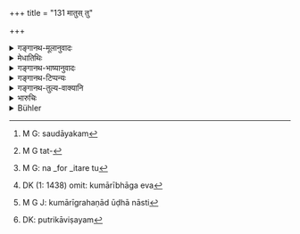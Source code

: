 +++
title = "131 मातुस् तु"

+++

<details><summary>गङ्गानथ-मूलानुवादः</summary>

Whatever may be the separate property of the mother is the share of the unmarried daughter alone; and the daughter’s son shall inherit the entire property of the man who has no son.—(131)
</details>

<details><summary>मेधातिथिः</summary>

**यौतक**शब्दः पृथग्भावेन च स्त्रीधने । तत्र हि तस्या एव केवलायाः स्वाम्यम् । 

- <u>अन्ये</u> तु सौदायिकम्[^३३२] एव न[^३३३] संबन्धस्त्रीधनम् । तत्र हि तस्याः स्वातन्त्र्यम्- "सौदायिकं धनं प्राप्य स्त्रीणां स्वातन्त्र्यम् इष्यते " (क्स्म् ९०५) । 


[^३३३]:
     M G tat-


[^३३२]:
     M G: saudāyakam

- <u>इतरे</u> तु[^३३४] भक्तभूषाद्युपयोगिनः आन्वाहिकाद् भर्तृदत्ताद् धनाद् उपयुक्तशेषम् एव । 


[^३३४]:
     M G: na _for _itare tu

- युवत्या स्वीकृतं **यौतकम्** आहुः । **कुमारीभाग एव**[^३३५] । कुमारीग्रहणाद् या नास्ति कुमारी तस्या नास्ति[^३३६] । एवकारस्य च प्रसिद्धानुवादकत्वात् प्रकरणबाधकत्वम् । अतश् च पुत्रिकाकुमारीविषयम्[^३३७] अपि **यौतकम्** । एवं च गौतमः- "स्त्रीधनं तदपत्यानाम्" इत्य् उक्त्वाह "दुहितॄणाम् अप्रत्तानाम् अप्रतिष्ठितानां च" (ग्ध् २८.२४) इति । तत्राप्रतिष्ठिता या ऊढा अनपत्या निर्धाना भर्तृघे याभिः प्रतिष्ठा न लब्धा ।


[^३३७]:
     DK: putrikāviṣayam


[^३३६]:
     M G J: kumārīgrahaṇād ūḍhā nāsti


[^३३५]:
     DK (1: 1438) omit: kumārībhāga eva

- **दौहित्र एव च** **हरेद्** **अपुत्रस्या**नौरसपुत्रस्य्**आखिलं** **धनं हरेत्** । सति त्व् औरसे यावान् अंशस् तं वक्ष्यति । अत्रापि पुत्रिकापुत्र एव दौहित्रो न सर्वत्र, पूर्ववत् प्रकरणत्यागस्य यौतकविषयत्व एव प्रमाणसंभवात् ॥ ९.१३१ ॥
</details>

<details><summary>गङ्गानथ-भाष्यानुवादः</summary>

The term ‘*yautaka*’ is applied to the separate property of a woman; of which she alone is the sole owner.—Others apply it to only what she receives at marriage, and not to all that belongs to her; it is only over the former that she has an absolute right; as it is said that ‘women become their own mistresses, on obtaining presents at their marriage.’

Others again hold that the term ‘*yautaka*’ applies to the savings that the young woman makes out of what she receives from her husband for her clothing and ornaments, and also for the daily household expenses.

‘*Is the share of the unmarried daughter only*.’—Since the text adds the qualification ‘unmarried,’ it is clear that what is said here does not apply to one who has been married. Further, the term ‘*eva*,’ ‘only,’ referring to what is well known, sets aside the implications of the context; consequently, what is said here (regarding the mother’s property) cannot apply to the ‘appointed daughter’ (who would be
*married*).

*Gautama*—after having declared that the woman’s property descends to
her children’ (28.24)—adds—‘To her daughters who are unmarried and unsettled;’ where ‘unsettled’ stands for those who, though married, are childless, and without any property of their own, not having obtained a footing in the house of their husbands.

‘*The grandson alone is to inherit*’—the entire property of the man who dies without a legitimate son. What would be the share of the grandson, when the man dies leaving a legitimate son, shall he declared Inter on.

The term ‘*grandson*’ stands for *the son of the appointed daughter*, in the present sentence only, not throughout the context; as it is only in connection with the ‘mother’s separate property’ (mentioned in the first half of the verse) that there is any authority for rejecting the implications of the context (which refers to the *Appointed Daughter*).—(131)
</details>

<details><summary>गङ्गानथ-टिप्पन्यः</summary>

“According to Medhātithi, Kullūka and Nārāyaṇa, all *Strīdhana* is meant;—according to ‘others’ mentioned by Medhātithi, Nandana and Rāghavānanda, the so-called ‘*saudāyika*’ or property derived from the father’s family.”—Buhler.

‘*Kumārī*’—‘an unmarried daughter (Medhātithi and Kullūka);—‘a daughter who has no sons’ (Nārāyaṇa).

The first half of this verse is quoted in *Vivādaratnākara* (p. 517) which adds the following notes:—‘*Yautakam*’ here stands for what has been given to the girl at the time of her marriage, by her father and other relatives. Halāyudha however holds that it stands for what has been given to the woman for such household purposes as the purchase of vegetables and other things, out of which, by her clever management, she may have saved and increased by judicious handling. To such property of the mother either the sons or the married daughters can have no right, as a rule; but if among the married daughters there be such as are childless or otherwise ill-conditioned, these are to have an equal share in the property.

It is quoted in *Parāśaramādhava* (Vyavahāra, p. 372), which explains ‘*yautakam*’ as ‘property obtained from the father’s family’;—in
*Aparārka* (p. 721), to the effect that when the mother’s property comes
to be divided among her daughters, the unmarried ones have the preference over the married ones;—in *Smṛtitattva* II (p. 186), which has the following note:—The term ‘*yautaka*’ is derived from the root ‘yu’ (to join), and hence signifying *junction*, or *union*, it stands for ‘what is given at marriage’;—in *Vyavahāra-Bālambhaṭṭī* (pp. 631 and 750);—in *Dāyakramasaṅgraha* (p. 21);—and by *Jīmūtavāhana* (*Dāyabhāga*, p. 132), which says ‘*yautakam*’ stands for the dowry obtained at marriage,—this being indicated by the root ‘*yu*’ (to join) from which the word is derived,—marriage being the ‘*joining*’ of the husband and wife.
</details>

<details><summary>गङ्गानथ-तुल्य-वाक्यानि</summary>

(See below 192.)

*Mahābhārata* (13.45-12).—(Same as Manu.)

*Gautama* (2.8.24).—‘A woman’s separate property goes to her unmarried
daughters, and on failure of such, to unsettled married daughters.’

*Baudhāyana* (2.3.43).—‘The daughters shall obtain the ornaments of
their mother, as many as are presented according to the custom of the caste; or anything else may be given.’

*Vaśiṣṭha* (17.46).—‘Let the daughters divide the nuptial present of
their mother.’

*Viṣṇu* (17.21).—‘If she died leaving children, her wealth goes in every
case to her daughter.’

*Yājñavalkya* (2.145).—‘If a woman has died without issue, her property
goes to her husband, in the case of her having been married by the first four forms of marriage; but to her father, in the case of her having been married by the other forms of marriage; if she has died leaving children, her property goes to her daughters.’

*Devala* (Vivādaratnākara, p. 519).—‘On the mother’s death her
*Strīdhana* belongs equally to her sons and daughters; if she dies
childless, it goes to her husband, or to her mother, or brother or father.’

*Bṛhaspati* (25.87 Aparārka, p. 721).—‘A woman’s *Strīdhana* goes to her
children; her daughter also has a share in it, if she is unmarried; if married, she receives only some honorific trifle.’

*Pāraskara* (Parāśaramādhana-Vyāvahāra, p. 372).—‘A woman’s *Strīdhana*
has been declared to belong to her unmarried daughter; if the daughter has been married, she shares it equally with her brothers.’
</details>

<details><summary>भारुचिः</summary>

अस्येशिन्य् एव सा । पुत्रिकापुत्रस् त्व् अपुत्रे मातामहे प्रमीते ऽखिलं धनं हरेत्, पुत्रिका वा । यदा पुत्रिकायां कृतायां मातामहस्य तु पुत्रो जायते दैवात् कथंचित्, तदा भ्रात्रंशस्यैव पुत्रिकापुत्र ईशत इति । अथ तु पुत्रिका कृता तथापि प्राक् प्रयाणात् प्तुर् न पितू रिक्थभागिनी ॥ ९.१३१ ॥
</details>

<details><summary>Bühler</summary>

131	But whatever may be the separate property of the mother, that is the share of the unmarried daughter alone; and the son of an (appointed) daughter shall take the whole estate of (his maternal grandfather) who leaves no son.
</details>
